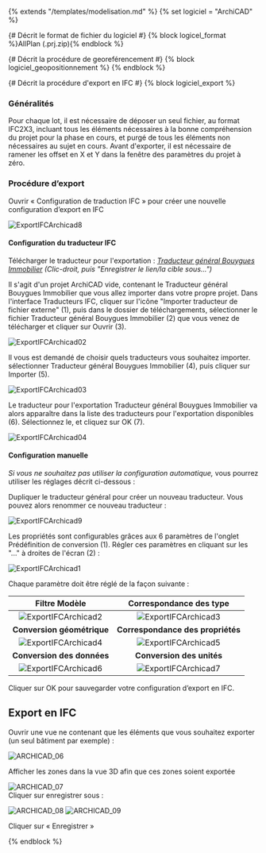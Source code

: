 {% extends "/templates/modelisation.md" %}
{% set logiciel = "ArchiCAD" %}

{# Décrit le format de fichier du logiciel #}
{% block logicel_format %}AllPlan (.prj.zip){% endblock %}

{# Décrit la procédure de georeférencement #}
{% block logiciel_geopositionnement %}
{% endblock %}

{# Décrit la procédure d'export en IFC #}
{% block logiciel_export %}

### Généralités

Pour chaque lot, il est nécessaire de déposer un seul fichier, au format IFC2X3, incluant tous les éléments nécessaires à la bonne compréhension du projet pour la phase en cours, et purgé de tous les éléments non nécessaires au sujet en cours.
Avant d'exporter, il est nécessaire de ramener les offset en X et Y dans la fenêtre des paramètres du projet à zéro.

### Procédure d’export

Ouvrir « Configuration de traduction IFC » pour créer une nouvelle configuration d’export en IFC

![ExportIFCArchicad8](/02_Modelisation/00_communs/images/export-archicad/ExportIFCArchicad8.PNG)

#### Configuration du traducteur IFC

Télécharger le traducteur pour l'exportation  : _[Traducteur général Bouygues Immobilier](https://raw.githubusercontent.com/BIM-Bouygues-Immobilier/BIM-Execution-Plan/master/templates/softwares/Configuration%20IFC%20Cahier%20des%20Charges%20BIM%20BI.json)_ _(Clic-droit, puis "Enregistrer le lien/la cible sous...")_

Il s'agit d'un projet ArchiCAD vide, contenant le Traducteur général Bouygues Immobilier que vous allez importer dans votre propre projet.
Dans l'interface Traducteurs IFC, cliquer sur l'icône "Importer traducteur de fichier externe" (1), puis dans le dossier de téléchargements, sélectionner le fichier Traducteur général Bouygues Immobilier (2) que vous venez de télécharger et cliquer sur Ouvrir (3).

![ExportIFCArchicad02](/02_Modelisation/00_communs/images/export-archicad/ExportIFCArchicad02.PNG)

Il vous est demandé de choisir quels traducteurs vous souhaitez importer. sélectionner Traducteur général Bouygues Immobilier (4), puis cliquer sur Importer (5).

![ExportIFCArchicad03](/02_Modelisation/00_communs/images/export-archicad/ExportIFCArchicad03.PNG)

Le traducteur pour l'exportation Traducteur général Bouygues Immobilier va alors apparaître dans la liste des traducteurs pour l'exportation disponibles (6). Sélectionnez le, et cliquez sur OK (7).

![ExportIFCArchicad04](/02_Modelisation/00_communs/images/export-archicad/ExportIFCArchicad04.PNG)

#### Configuration manuelle

_Si vous ne souhaitez pas utiliser la configuration automatique,_ vous pourrez utiliser les réglages décrit ci-dessous :

Dupliquer le traducteur général pour créer un nouveau traducteur. Vous pouvez alors renommer ce nouveau traducteur :

![ExportIFCArchicad9](/02_Modelisation/00_communs/images/export-archicad/ExportIFCArchicad9.PNG)

Les propriétés sont configurables grâces aux 6 paramètres de l'onglet Prédéfinition de conversion (1). Régler ces paramètres en cliquant sur les "..." à droites de l'écran (2)  :

![ExportIFCArchicad1](/02_Modelisation/00_communs/images/export-archicad/ExportIFCArchicad1.PNG)

Chaque paramètre doit être réglé de la façon suivante :

|**Filtre Modèle**|**Correspondance des type**|
| :---: | :---: |
| ![ExportIFCArchicad2](/02_Modelisation/00_communs/images/export-archicad/ExportIFCArchicad2.PNG)| ![ExportIFCArchicad3](/02_Modelisation/00_communs/images/export-archicad/ExportIFCArchicad3.PNG)|
|**Conversion géométrique**|**Correspondance des propriétés**|
|![ExportIFCArchicad4](/02_Modelisation/00_communs/images/export-archicad/ExportIFCArchicad4.PNG)|![ExportIFCArchicad5](/02_Modelisation/00_communs/images/export-archicad/ExportIFCArchicad5.PNG)|
|**Conversion des données**|**Conversion des unités**|
|![ExportIFCArchicad6](/02_Modelisation/00_communs/images/export-archicad/ExportIFCArchicad6.PNG)|![ExportIFCArchicad7](/02_Modelisation/00_communs/images/export-archicad/ExportIFCArchicad7.PNG)|

Cliquer sur OK pour sauvegarder votre configuration d’export en IFC.

## Export en IFC

Ouvrir une vue ne contenant que les éléments que vous souhaitez exporter \(un seul bâtiment par exemple\) :

![ARCHICAD_06](/02_Modelisation/00_communs/images/export-archicad/ARCHICAD_06.PNG)

Afficher les zones dans la vue 3D afin que ces zones soient exportée

![ARCHICAD_07](/02_Modelisation/00_communs/images/export-archicad/ARCHICAD_07.PNG)   
Cliquer sur enregistrer sous :

![ARCHICAD_08](/02_Modelisation/00_communs/images/export-archicad/ARCHICAD_08.png)
![ARCHICAD_09](/02_Modelisation/00_communs/images/export-archicad/ARCHICAD_09.PNG)

Cliquer sur « Enregistrer »

{% endblock %}